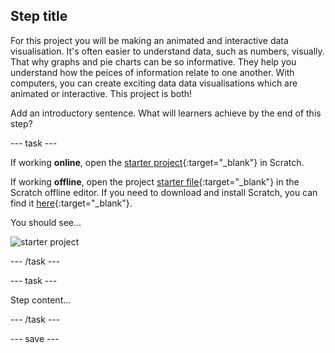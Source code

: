 ## Step title

For this project you will be making an animated and interactive data visualisation. It's often easier to understand data, such as numbers, visually. That why graphs and pie charts can be so informative. They help you understand how the peices of information relate to one another. With computers, you can create exciting data  data visualisations which are animated or interactive. This project is both!

Add an introductory sentence. What will learners achieve by the end of this step?

--- task ---

If working **online**, open the [starter project](http://rpf.io/p/en/projectName-on){:target="_blank"} in Scratch.
 
If working **offline**, open the project [starter file](http://rpf.io/p/en/projectName-get){:target="_blank"} in the Scratch offline editor. If you need to download and install Scratch, you can find it [here](https://scratch.mit.edu/download){:target="_blank"}.

You should see...
 
![starter project](images/starter_project.png)

--- /task ---

--- task ---

Step content...

--- /task ---

--- save ---
